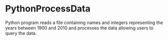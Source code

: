 # PythonProcessData
Python program reads a file containing names and integers representing the years between 1900 and 2010 and processes the data allowing users to query the data.
